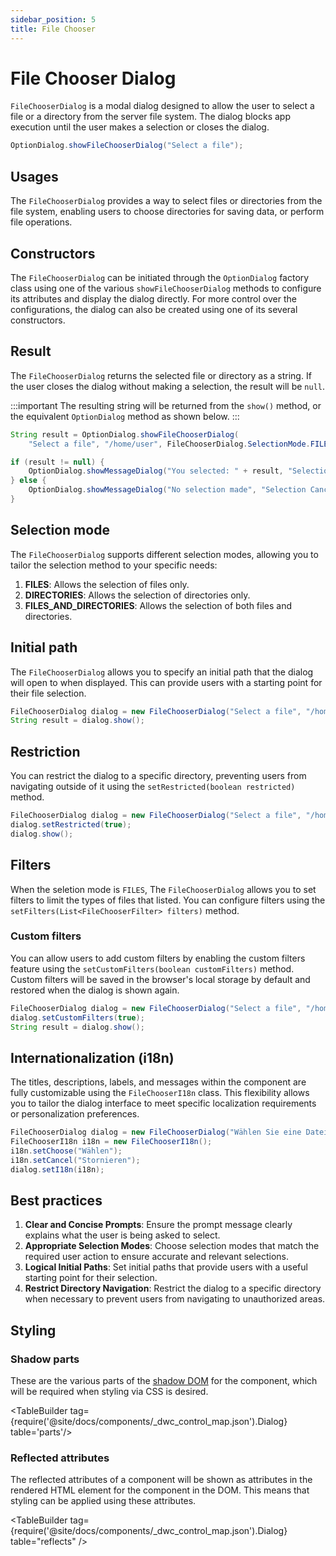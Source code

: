 ```yaml
---
sidebar_position: 5
title: File Chooser
---
```


# File Chooser Dialog

<DocChip tooltipText="This component will render with a shadow DOM, an API built into the browser that facilitates encapsulation." label="Shadow" target="_blank" clickable={false} iconName='shadow' />

<DocChip tooltipText="The name of the web component that will render in the DOM." label="dwc-dialog" clickable={false} iconName='code'/>

<JavadocLink type="foundation" location="com/webforj/component/optiondialog/FileChooserDialog" top='true'/>

`FileChooserDialog` is a modal dialog designed to allow the user to select a file or a directory from the server file system. The dialog blocks app execution until the user makes a selection or closes the dialog.

```java
OptionDialog.showFileChooserDialog("Select a file");
```

## Usages

The `FileChooserDialog` provides a way to select files or directories from the file system, enabling users to choose directories for saving data, or perform file operations.

## Constructors

The `FileChooserDialog` can be initiated through the `OptionDialog` factory class using one of the various `showFileChooserDialog` methods to configure its attributes and display the dialog directly. For more control over the configurations, the dialog can also be created using one of its several constructors.

<ComponentDemo 
path='https://demo.webforj.com/webapp/controlsamples?class=componentdemos.optiondialog.filechooser.FileChooserDialogBasic' 
javaE='https://raw.githubusercontent.com/webforj/ControlSamples/main/src/main/java/componentdemos/optiondialog/filechooser/FileChooserDialogBasic.java'
height = '600px'
/>

## Result

The `FileChooserDialog` returns the selected file or directory as a string. If the user closes the dialog without making a selection, the result will be `null`.

:::important
The resulting string will be returned from the `show()` method, or the equivalent `OptionDialog` method as shown below. 
:::

```java showLineNumbers
String result = OptionDialog.showFileChooserDialog(
    "Select a file", "/home/user", FileChooserDialog.SelectionMode.FILES);

if (result != null) {
    OptionDialog.showMessageDialog("You selected: " + result, "Selection Made", "OK");
} else {
    OptionDialog.showMessageDialog("No selection made", "Selection Canceled", "OK");
}
```

## Selection mode

The `FileChooserDialog` supports different selection modes, allowing you to tailor the selection method to your specific needs:

1. **FILES**: Allows the selection of files only.
2. **DIRECTORIES**: Allows the selection of directories only.
3. **FILES_AND_DIRECTORIES**: Allows the selection of both files and directories.

## Initial path

The `FileChooserDialog` allows you to specify an initial path that the dialog will open to when displayed. This can provide users with a starting point for their file selection.

```java showLineNumbers
FileChooserDialog dialog = new FileChooserDialog("Select a file", "/home/user");
String result = dialog.show();
```

## Restriction

You can restrict the dialog to a specific directory, preventing users from navigating outside of it using the `setRestricted(boolean restricted)` method.

```java showLineNumbers
FileChooserDialog dialog = new FileChooserDialog("Select a file", "/home/user");
dialog.setRestricted(true);
dialog.show();
```

## Filters

When the seletion mode is `FILES`, The `FileChooserDialog` allows you to set filters to limit the types of files that listed. You can configure filters using the `setFilters(List<FileChooserFilter> filters)` method.

<ComponentDemo 
path='https://demo.webforj.com/webapp/controlsamples?class=componentdemos.optiondialog.filechooser.FileChooserDialogFilters' 
javaE='https://raw.githubusercontent.com/webforj/ControlSamples/main/src/main/java/componentdemos/optiondialog/filechooser/FileChooserDialogFilters.java'
height = '600px'
/>

### Custom filters

You can allow users to add custom filters by enabling the custom filters feature using the `setCustomFilters(boolean customFilters)` method.
Custom filters will be saved in the browser's local storage by default and restored when the dialog is shown again.

```java showLineNumbers
FileChooserDialog dialog = new FileChooserDialog("Select a file", "/home/user");
dialog.setCustomFilters(true);
String result = dialog.show();
```

## Internationalization (i18n)

The titles, descriptions, labels, and messages within the component are fully customizable using the `FileChooserI18n` class. This flexibility allows you to tailor the dialog interface to meet specific localization requirements or personalization preferences.

```java showLineNumbers
FileChooserDialog dialog = new FileChooserDialog("Wählen Sie eine Datei aus", "/Users/habof/bbx");
FileChooserI18n i18n = new FileChooserI18n();
i18n.setChoose("Wählen");
i18n.setCancel("Stornieren");
dialog.setI18n(i18n);
```

## Best practices

1. **Clear and Concise Prompts**: Ensure the prompt message clearly explains what the user is being asked to select.
2. **Appropriate Selection Modes**: Choose selection modes that match the required user action to ensure accurate and relevant selections.
3. **Logical Initial Paths**: Set initial paths that provide users with a useful starting point for their selection.
4. **Restrict Directory Navigation**: Restrict the dialog to a specific directory when necessary to prevent users from navigating to unauthorized areas.

## Styling

### Shadow parts

These are the various parts of the [shadow DOM](../../glossary#shadow-dom) for the component, which will be required when styling via CSS is desired.

<TableBuilder tag={require('@site/docs/components/\_dwc_control_map.json').Dialog} table='parts'/>

### Reflected attributes

The reflected attributes of a component will be shown as attributes in the rendered HTML element for the component in the DOM. This means that styling can be applied using these attributes.

<TableBuilder tag={require('@site/docs/components/\_dwc_control_map.json').Dialog} table="reflects" />